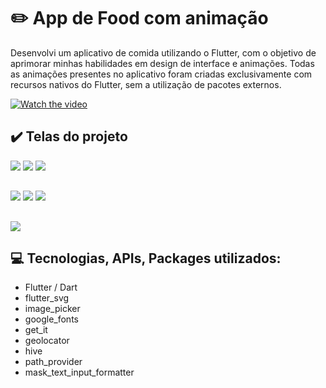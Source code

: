 # :pencil2: App de Food com animação


Desenvolvi um aplicativo de comida utilizando o Flutter, com o objetivo de aprimorar minhas habilidades em design de interface e animações. Todas as animações presentes no aplicativo foram criadas exclusivamente com recursos nativos do Flutter, sem a utilização de pacotes externos.


[![Watch the video](docs/screenshot8.png)](docs/video.mp4)


## :heavy_check_mark: Telas do projeto

<img src="./docs/screenshot1.png" >
<img src="./docs/screenshot2.png" >
<img src="./docs/screenshot3.png" >

## 

<img src="./docs/screenshot4.png" >
<img src="./docs/screenshot5.png" >
<img src="./docs/screenshot6.png" >

## 
<img src="./docs/screenshot7.png" >


## :computer: Tecnologias, APIs, Packages utilizados:
      
  * Flutter / Dart
  * flutter_svg
  * image_picker
  * google_fonts
  * get_it
  * geolocator
  * hive
  * path_provider
  * mask_text_input_formatter


